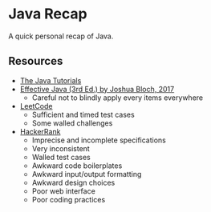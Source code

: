 # Java Recap
A quick personal recap of Java.

## Resources

* [The Java Tutorials](https://docs.oracle.com/javase/tutorial/index.html)
* [Effective Java (3rd Ed.) by Joshua Bloch, 2017](https://www.amazon.com/Effective-Java-Joshua-Bloch/dp/0134685997)
  * Careful not to blindly apply every items everywhere
* [LeetCode](https://leetcode.com)
  * Sufficient and timed test cases
  * Some walled challenges
* [HackerRank](https://www.hackerrank.com)
  * Imprecise and incomplete specifications
  * Very inconsistent
  * Walled test cases
  * Awkward code boilerplates
  * Awkward input/output formatting
  * Awkward design choices
  * Poor web interface
  * Poor coding practices
